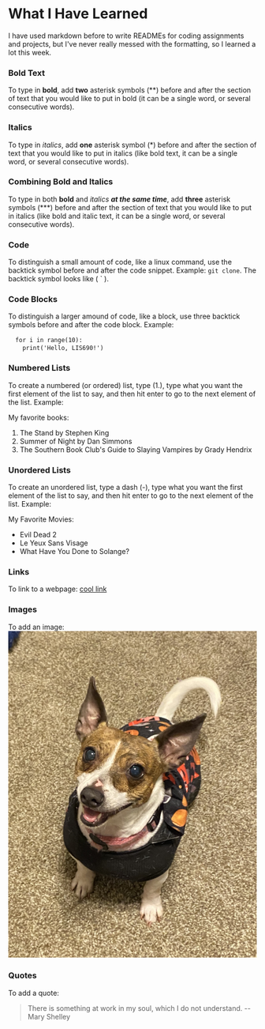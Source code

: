 # What I Have Learned

I have used markdown before to write READMEs for coding assignments and projects, but I've never really messed with the formatting, so I learned a lot this week.

### Bold Text

To type in **bold**, add **two** asterisk symbols (**) before and after the section of text that you would like to put in bold (it can be a single word, or several consecutive words).

### Italics

To type in *italics*, add **one** asterisk symbol (*) before and after the section of text that you would like to put in italics (like bold text, it can be a single word, or several consecutive words).

### Combining Bold and Italics

To type in both **bold** and *italics* ***at the same time***, add **three** asterisk symbols (***) before 
and after the section of text that you would like to put in italics (like bold and italic text, it can be a single word, or several consecutive words).

### Code

To distinguish a small amount of code, like a linux command, use the backtick symbol before and after the code snippet. 
Example: `git clone`. The backtick symbol looks like ( ` ).

### Code Blocks

To distinguish a larger amound of code, like a block, use three backtick symbols before and after the code block. 
Example:
```
  for i in range(10):
    print('Hello, LIS690!')
```

### Numbered Lists

To create a numbered (or ordered) list, type (1.), type what you want the first element of the list to say, and then hit enter to go to the next element of the list.
Example: 

My favorite books:
1. The Stand by Stephen King
2. Summer of Night by Dan Simmons
3. The Southern Book Club's Guide to Slaying Vampires by Grady Hendrix

### Unordered Lists

To create an unordered list, type a dash (-), type what you want the first element of the list to say, and then hit enter to go to the next element of the list.
Example:

My Favorite Movies:
- Evil Dead 2
- Le Yeux Sans Visage
- What Have You Done to Solange?

### Links

To link to a webpage: [cool link](https://www.thingiverse.com/)

### Images

To add an image: ![My Dog](IMG_8575.jpg)

### Quotes

To add a quote:
> There is something at work in my soul, which I do not understand.
> -- Mary Shelley
